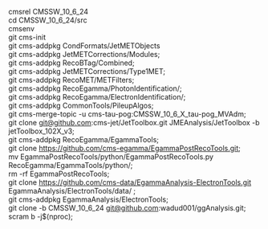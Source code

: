 cmsrel CMSSW_10_6_24 <br>
cd CMSSW_10_6_24/src <br>
cmsenv <br>
git cms-init<br>
git cms-addpkg CondFormats/JetMETObjects<br>
git cms-addpkg JetMETCorrections/Modules;<br>
git cms-addpkg RecoBTag/Combined;  <br> 
git cms-addpkg JetMETCorrections/Type1MET;  <br> 
git cms-addpkg RecoMET/METFilters;  <br> 
git cms-addpkg RecoEgamma/PhotonIdentification/;  <br> 
git cms-addpkg RecoEgamma/ElectronIdentification/;  <br> 
git cms-addpkg CommonTools/PileupAlgos;  <br>
git cms-merge-topic -u cms-tau-pog:CMSSW_10_6_X_tau-pog_MVAdm;   <br> 
git clone git@github.com:cms-jet/JetToolbox.git JMEAnalysis/JetToolbox -b jetToolbox_102X_v3;  <br>
git cms-addpkg RecoEgamma/EgammaTools;  <br>
git clone https://github.com/cms-egamma/EgammaPostRecoTools.git;  <br>
mv EgammaPostRecoTools/python/EgammaPostRecoTools.py RecoEgamma/EgammaTools/python/;  <br>
rm -rf EgammaPostRecoTools;  <br>
git clone https://github.com/cms-data/EgammaAnalysis-ElectronTools.git EgammaAnalysis/ElectronTools/data/ ;  <br>
git cms-addpkg EgammaAnalysis/ElectronTools;  <br>
git clone -b CMSSW_10_6_24 git@github.com:wadud001/ggAnalysis.git;<br>
scram b -j$(nproc); <br>
